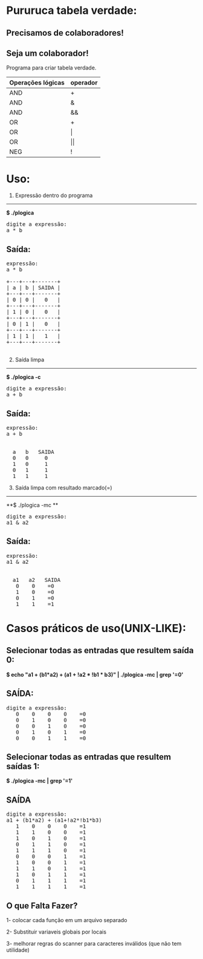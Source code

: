 Pururuca tabela verdade:
========================

Precisamos de colaboradores! 
----------------------------
Seja um colaborador! 
---------------------



Programa para criar tabela verdade.

|Operações lógicas | operador|
|------------------|---------| 
|	AND        |    +    |     
|	AND        |    &    |     
|	AND        |    &&   | 
|	OR         |    +    | 
|	OR         |    \|   | 
|	OR         |    \|\| | 
|	NEG        |    !    | 



Uso:
====
1) Expressão dentro do programa
-------------------------------
**$ ./plogica**
<pre>
digite a expressão:
a * b
</pre>

Saída:
--------
<pre>
expressão:
a * b

+---+---+-------+ 
| a | b | SAIDA |
+---+---+-------+
| 0 | 0 |   0   |
+---+---+-------+
| 1 | 0 |   0   |
+---+---+-------+
| 0 | 1 |   0   |
+---+---+-------+
| 1 | 1 |   1   |
+---+---+-------+

</pre>

2) Saída limpa
---------------
**$ ./plogica -c**
<pre>
digite a expressão:
a + b
</pre>
Saída:
----------
<pre>
expressão:
a + b


  a   b   SAIDA
  0   0     0 
  1   0     1
  0   1     1 
  1   1     1 
</pre>
3) Saída limpa com resultado marcado(=)
---------------------------------------
**$ ./plogica -mc **
<pre>
digite a expressão:
a1 & a2 
</pre>
Saída: 
---------
<pre>
expressão:
a1 & a2


  a1   a2   SAIDA  
   0    0    =0    
   1    0    =0    
   0    1    =0    
   1    1    =1    
</pre>
Casos práticos de uso(UNIX-LIKE): 
==================================
Selecionar todas as entradas que resultem saída 0:
------------------------------------------------------
**$ echo "a1 + (b1*a2) + (a1 + \!a2 * \!b1 * b3)" | ./plogica -mc | grep '=0'**

SAÍDA:
-------
<pre>
digite a expressão:
   0    0    0    0    =0    
   0    1    0    0    =0 
   0    0    1    0    =0    
   0    1    0    1    =0    
   0    0    1    1    =0 
</pre>
Selecionar  todas as entradas que resultem saídas  1:
------------------------------------------------------
**$ ./plogica -mc | grep '=1'**

SAÍDA
-------
<pre>
digite a expressão:
a1 + (b1*a2) + (a1+!a2*!b1*b3)          
   1    0    0    0    =1    
   1    1    0    0    =1    
   1    0    1    0    =1    
   0    1    1    0    =1    
   1    1    1    0    =1    
   0    0    0    1    =1    
   1    0    0    1    =1    
   1    1    0    1    =1    
   1    0    1    1    =1    
   0    1    1    1    =1    
   1    1    1    1    =1  
</pre>


O que Falta Fazer?
-------------------

1- colocar cada função em um arquivo separado

2- Substituir variaveis globais por locais

3- melhorar regras do scanner para caracteres inválidos (que não tem utilidade)
